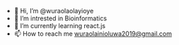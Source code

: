 - 👋 Hi, I’m @wuraolaolayioye
- 👀 I’m intrested in Bioinformatics
- 🌱 I’m currently learning react.js
- 📫 How to reach me wuraolainioluwa2019@gmail.com

<!---
wuraolaolayioye/wuraolaolayioye is a ✨ special ✨ repository because its `README.md` (this file) appears on your GitHub profile.
You can click the Preview link to take a look at your changes.
--->
